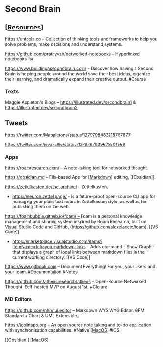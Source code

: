 # Second Brain

## [[Resources]]

https://untools.co – Collection of thinking tools and frameworks to help you solve problems, make decisions and understand systems.

https://github.com/prathyvsh/networked-notebooks – Hyperlinked notebooks list.

https://www.buildingasecondbrain.com/ - Discover how having a Second Brain is helping people around the world save their best ideas, organize their learning, and dramatically expand their creative output. #Course


### Texts

Maggie Appleton's Blogs – https://illustrated.dev/secondbrain1 & https://illustrated.dev/secondbrain2


## Tweets

https://twitter.com/Mappletons/status/1279798483218767877

https://twitter.com/jevakallio/status/1279797929675501569


### Apps

https://roamresearch.com/ – A note-taking tool for networked thought.

https://obsidian.md – File-based App for [[Markdown]] editing, [[Obsidian]].

https://zettelkasten.de/the-archive/ – Zettelkasten.
  
  - https://neuron.zettel.page/ - is a future-proof open-source CLI app for managing your plain-text notes in Zettelkasten style, as well as for publishing them on the web.

https://foambubble.github.io/foam/ – Foam is a personal knowledge management and sharing system inspired by Roam Research, built on Visual Studio Code and GitHub, (https://github.com/alexeiaccio/foam). [[VS Code]]
	
  - https://marketplace.visualstudio.com/items?itemName=tchayen.markdown-links – Adds command - Show Graph - that displays a graph of local links between markdown files in the current working directory. [[VS Code]]

https://www.gitbook.com – Document Everything! For you, your users and your team. #Documentation #Notes

https://github.com/athensresearch/athens – Open-Source Networked Thought. Self-hosted MVP on August 1st. #Clojure


### MD Editors

https://github.com/nhn/tui.editor – Markdown WYSIWYG Editor. GFM Standard + Chart & UML Extensible.

https://joplinapp.org – An open source note taking and to-do application with synchronisation capabilities. #Native [[MacOS]] #iOS

[[Obsidian]] [[MacOS]]



[//begin]: # "Autogenerated link references for markdown compatibility"
[Resources]: resources "Resources"
[Markdown]: markdown "Markdown"
[MacOS]: macos "MacOS"
[//end]: # "Autogenerated link references"